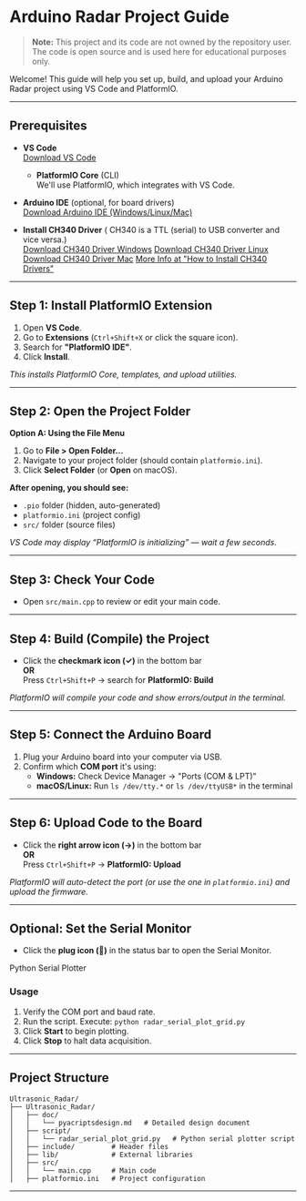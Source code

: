 # Arduino Radar Project Guide

> **Note:** This project and its code are not owned by the repository user. The code is open source and is used here for educational purposes only.

Welcome! This guide will help you set up, build, and upload your Arduino Radar project using VS Code and PlatformIO.

---

## Prerequisites

- **VS Code**  
  [Download VS Code](https://code.visualstudio.com/)

  - **PlatformIO Core** (CLI)  
    We'll use PlatformIO, which integrates with VS Code.

- **Arduino IDE** (optional, for board drivers)  
  [Download Arduino IDE (Windows/Linux/Mac)](https://www.arduino.cc/en/software)

- **Install CH340 Driver** ( CH340 is a TTL (serial) to USB converter and vice versa.)  
  [Download CH340 Driver Windows](https://cdn.sparkfun.com/assets/learn_tutorials/8/4/4/CH341SER.EXE)
  [Download CH340 Driver Linux](https://cdn.sparkfun.com/assets/learn_tutorials/8/4/4/CH341SER_LINUX.ZIP)
  [Download CH340 Driver Mac](https://cdn.sparkfun.com/assets/learn_tutorials/8/4/4/CH341SER_MAC.ZIP)
  [More Info at "How to Install CH340 Drivers"](https://learn.sparkfun.com/tutorials/how-to-install-ch340-drivers/all)
---

## Step 1: Install PlatformIO Extension

1. Open **VS Code**.
2. Go to **Extensions** (`Ctrl+Shift+X` or click the square icon).
3. Search for **"PlatformIO IDE"**.
4. Click **Install**.

*This installs PlatformIO Core, templates, and upload utilities.*

---

## Step 2: Open the Project Folder

**Option A: Using the File Menu**
1. Go to **File > Open Folder...**
2. Navigate to your project folder (should contain `platformio.ini`).
3. Click **Select Folder** (or **Open** on macOS).

**After opening, you should see:**
- `.pio` folder (hidden, auto-generated)
- `platformio.ini` (project config)
- `src/` folder (source files)

*VS Code may display “PlatformIO is initializing” — wait a few seconds.*

---

## Step 3: Check Your Code

- Open `src/main.cpp` to review or edit your main code.

---

## Step 4: Build (Compile) the Project

- Click the **checkmark icon (✓)** in the bottom bar  
  **OR**  
  Press `Ctrl+Shift+P` → search for **PlatformIO: Build**

*PlatformIO will compile your code and show errors/output in the terminal.*

---

## Step 5: Connect the Arduino Board

1. Plug your Arduino board into your computer via USB.
2. Confirm which **COM port** it's using:
   - **Windows:** Check Device Manager → "Ports (COM & LPT)"
   - **macOS/Linux:** Run `ls /dev/tty.*` or `ls /dev/ttyUSB*` in the terminal

---

## Step 6: Upload Code to the Board

- Click the **right arrow icon (→)** in the bottom bar  
  **OR**  
  Press `Ctrl+Shift+P` → **PlatformIO: Upload**

*PlatformIO will auto-detect the port (or use the one in `platformio.ini`) and upload the firmware.*

---

## Optional: Set the Serial Monitor

- Click the **plug icon (🔌)** in the status bar to open the Serial Monitor.

Python Serial Plotter

### Usage

1. Verify the COM port and baud rate.
2. Run the script. Execute: `python radar_serial_plot_grid.py`
3. Click **Start** to begin plotting.
4. Click **Stop** to halt data acquisition.

---

## Project Structure

```
Ultrasonic_Radar/
├── Ultrasonic_Radar/
│   ├── doc/
│   │   └── pyacriptsdesign.md   # Detailed design document
│   ├── script/
│   │   └── radar_serial_plot_grid.py   # Python serial plotter script
│   ├── include/         # Header files
│   ├── lib/             # External libraries
│   ├── src/
│   │   └── main.cpp     # Main code
│   ├── platformio.ini   # Project configuration
```

---
